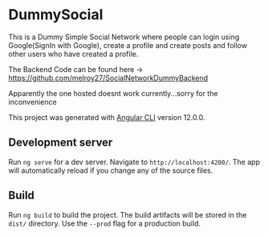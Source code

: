 # DummySocial

This is a Dummy Simple Social Network where people can login using Google(SignIn with Google), create a profile and create posts and follow other users who have created a profile.

The Backend Code can be found here -> https://github.com/melroy27/SocialNetworkDummyBackend

Apparently the one hosted doesnt work currently...sorry for the inconvenience 
 

This project was generated with [Angular CLI](https://github.com/angular/angular-cli) version 12.0.0.

## Development server

Run `ng serve` for a dev server. Navigate to `http://localhost:4200/`. The app will automatically reload if you change any of the source files.

## Build

Run `ng build` to build the project. The build artifacts will be stored in the `dist/` directory. Use the `--prod` flag for a production build.

